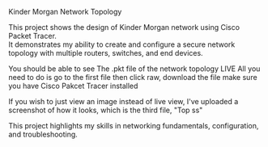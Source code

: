 Kinder Morgan Network Topology 

This project shows the design of Kinder Morgan network using Cisco Packet Tracer.  
It demonstrates my ability to create and configure a secure network topology with multiple routers, switches, and end devices.

You should be able to see The .pkt file of the network topology LIVE 
All you need to do is go to the first file then click raw, download the file make sure you have Cisco Pakcet Tracer installed

If you wish to just view an image instead of live view, I've uploaded a screenshot of how it looks, which is the third file, "Top ss" 

This project highlights my skills in networking fundamentals, configuration, and troubleshooting.
